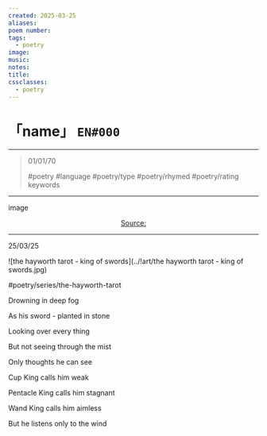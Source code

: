 ```yaml
---
created: 2025-03-25
aliases:
poem number:
tags:
  - poetry
image:
music:
notes:
title:
cssclasses:
  - poetry
---
```

# 「name」 `EN#000`

---

> 01/01/70
>  
> #poetry
> #language
> #poetry/type
> #poetry/rhymed
> #poetry/rating
> keywords

---

image

<center class="img_caption"><a href="https://" class="source-link">Source: </a></center>

---

25/03/25

  
![the hayworth tarot - king of swords](../!art/the hayworth tarot - king of swords.jpg)


#poetry/series/the-hayworth-tarot

Drowning in deep fog

As his sword - planted in stone

Looking over every thing

But not seeing through the mist

Only thoughts he can see

  

Cup King calls him weak

Pentacle King calls him stagnant

Wand King calls him aimless

But he listens only to the wind